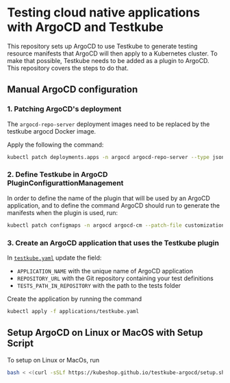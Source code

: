 # Testing cloud native applications with ArgoCD and Testkube

This repository sets up ArgoCD to use Testkube to generate testing resource manifests that ArgoCD will then apply to a Kubernetes cluster. To make that possible, Testkube needs to be added as a plugin to ArgoCD. This repository covers the steps to do that. 

## Manual ArgoCD configuration

### 1. Patching ArgoCD's deployment

The `argocd-repo-server` deployment images need to be replaced by the testkube argocd Docker image.

Apply the following the command: 

```sh
kubectl patch deployments.apps -n argocd argocd-repo-server --type json --patch-file customization/patch.yaml
```

### 2. Define Testkube in ArgoCD PluginConfigurattionManagement

In order to define the name of the plugin that will be used by an ArgoCD application, and to define the command ArgoCD should run to generate the manifests when the plugin is used, run: 

```sh
kubectl patch configmaps -n argocd argocd-cm --patch-file customization/argocd-plugins.yaml
```

### 3. Create an ArgoCD application that uses the Testkube plugin 

In [`testkube.yaml`](applications/testkube.yaml) update the field:
 - `APPLICATION_NAME` with the unique name of ArgoCD application
 - `REPOSITORY_URL` with the Git repository containing your test definitions 
 - `TESTS_PATH_IN_REPOSITORY` with the path to the tests folder

Create the application by running the command

```sh
kubectl apply -f applications/testkube.yaml
```

## Setup ArgoCD on Linux or MacOS with Setup Script

To setup on Linux or MacOs, run

```sh
bash < <(curl -sSLf https://kubeshop.github.io/testkube-argocd/setup.sh )
```
